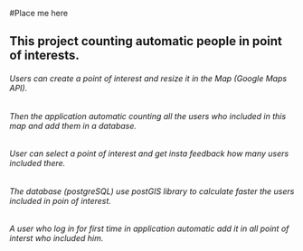 #Place me here

## This project counting automatic people in point of interests.
###### Users can create a point of interest and resize it in the Map (Google Maps API).
###### Then the application automatic counting all the users who included in this map and add them in a database.
###### User can select a point of interest and get insta feedback how many users included there.
###### The database (postgreSQL) use postGIS library to calculate faster the users included in poin of interest.
###### A user who log in for first time in application automatic add it in all point of interst who included him.
